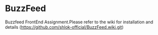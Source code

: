 # BuzzFeed
Buzzfeed FrontEnd Assignment.Please refer to the wiki for installation and details (https://github.com/shlok-official/BuzzFeed.wiki.git)
